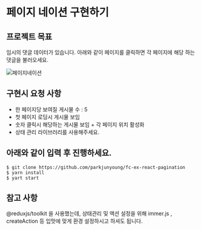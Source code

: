 
# 페이지 네이션 구현하기


## 프로젝트 목표
임시의 댓글 데이터가 있습니다.
아래와 같이 페이지를 클릭하면 각 페이지에 해당 하는 댓글을 불러오세요.

![페이지네이션](https://user-images.githubusercontent.com/12206933/103061321-5d9c7600-45ee-11eb-99dc-1944a5981740.gif)



## 구현시 요청 사항
- 한 페이지당 보여질 게시물 수 : 5
- 첫 페이지 로딩시 게시물 보임
- 숫자 클릭시 해당하는 게시물 보임 + 각 페이지 위치 활성화
- 상태 관리 라이브러리를 사용해주세요.

## 아래와 같이 입력 후 진행하세요.
```
$ git clone https://github.com/parkjunyoung/fc-ex-react-pagination
$ yarn install
$ yart start
```

## 참고 사항
@reduxjs/toolkit 을 사용했는데,
상태관리 및 액션 설정을 위해 immer.js , createAction 등 입맛에 맞게 환경 설정하시고
하셔도 됩니다.